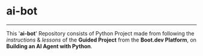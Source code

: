 # ai-bot
---
This '**ai-bot**' Repository consists of Python Project made from following the *instructions* & *lessons* of the **Guided Project** from the **Boot.dev Platform**, on **Building an AI Agent with Python**.
